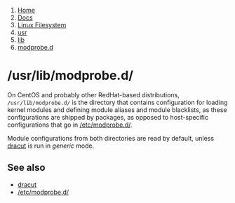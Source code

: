 <!-- -
Title: /usr/lib/modprobe.d/
First Published: 2014-07-12
Last Updated: 2014-07-13
- -->

<ol class="breadcrumb" itemprop="breadcrumb">
    <li><a href="/">Home</a></li>
    <li><a href="/docs/">Docs</a></li>
    <li><a href="/docs/lfs/">Linux Filesystem</a></li>
    <li><a href="/docs/lfs/usr/">usr</a></li>
    <li><a href="/docs/lfs/usr/lib/">lib</a></li>
    <li><a href="/docs/lfs/usr/lib/modprobe.d/">modprobe.d</a></li>
</ol>


/usr/lib/modprobe.d/
====================

On CentOS and probably other RedHat-based distributions, `/usr/lib/modprobe.d/` 
is the directory that contains configuration for loading kernel modules and 
defining module aliases and module blacklists, as these configurations are 
shipped by packages, as opposed to host-specific configurations that go in 
[/etc/modprobe.d/](/docs/lfs/etc/modprobe.d/).

Module configurations from both directories are read by default, unless 
[dracut](/docs/dracut.html) is run in *generic* mode.

See also
--------

*   [dracut](/docs/dracut.html)
*   [/etc/modprobe.d/](/docs/lfs/etc/modprobe.d/)
